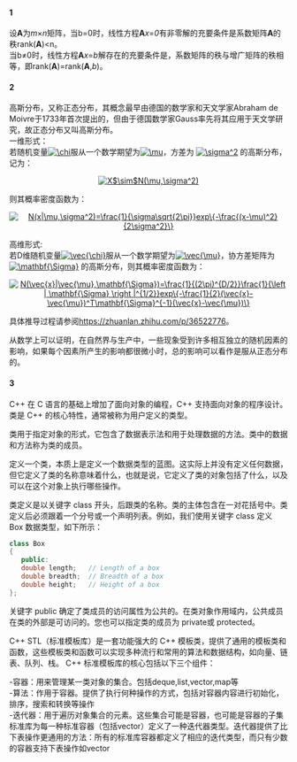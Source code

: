 #### 1
设**A**为*m*×*n*矩阵，当b=0时，线性方程**A***x*=*0*有非零解的充要条件是系数矩阵**A**的秩rank(**A**)<n。  
当b≠0时，线性方程**A***x*=*b*解存在的充要条件是，系数矩阵的秩与增广矩阵的秩相等，即rank(**A**)=rank(**A**,*b*)。

#### 2
高斯分布，又称正态分布，其概念最早由德国的数学家和天文学家Abraham de Moivre于1733年首次提出的，但由于德国数学家Gauss率先将其应用于天文学研究，故正态分布又叫高斯分布。  
一维形式：  
若随机变量<a href="https://www.codecogs.com/eqnedit.php?latex=\chi" target="_blank"><img src="https://latex.codecogs.com/gif.latex?\chi" title="\chi" /></a>服从一个数学期望为<a href="https://www.codecogs.com/eqnedit.php?latex=\mu" target="_blank"><img src="https://latex.codecogs.com/gif.latex?\mu" title="\mu" /></a>，方差为 <a href="https://www.codecogs.com/eqnedit.php?latex=\sigma^2" target="_blank"><img src="https://latex.codecogs.com/gif.latex?\sigma^2" title="\sigma^2" /></a> 的高斯分布，记为： 

<p align="center">
<a href="https://www.codecogs.com/eqnedit.php?latex=X$\sim$N(\mu,\sigma^2)" target="_blank"><img src="https://latex.codecogs.com/gif.latex?X$\sim$N(\mu,\sigma^2)" title="X$\sim$N(\mu,\sigma^2)" /></a>
</p>  

则其概率密度函数为：  

<p align="center">
<a href="https://www.codecogs.com/eqnedit.php?latex=N(x|\mu,\sigma^2)=\frac{1}{\sigma\sqrt{2\pi}}exp\{-\frac{(x-\mu)^2}{2\sigma^2}\}" target="_blank"><img src="https://latex.codecogs.com/gif.latex?N(x|\mu,\sigma^2)=\frac{1}{\sigma\sqrt{2\pi}}exp\{-\frac{(x-\mu)^2}{2\sigma^2}\}" title="N(x|\mu,\sigma^2)=\frac{1}{\sigma\sqrt{2\pi}}exp\{-\frac{(x-\mu)^2}{2\sigma^2}\}" /></a>
</p>  

高维形式:  
若D维随机变量<a href="https://www.codecogs.com/eqnedit.php?latex=\vec{\chi}" target="_blank"><img src="https://latex.codecogs.com/gif.latex?\vec{\chi}" title="\vec{\chi}" /></a>服从一个数学期望为<a href="https://www.codecogs.com/eqnedit.php?latex=\vec{\mu}" target="_blank"><img src="https://latex.codecogs.com/gif.latex?\vec{\mu}" title="\vec{\mu}" /></a>，协方差矩阵为 <a href="https://www.codecogs.com/eqnedit.php?latex=\mathbf{\Sigma}" target="_blank"><img src="https://latex.codecogs.com/gif.latex?\mathbf{\Sigma}" title="\mathbf{\Sigma}" /></a> 的高斯分布，则其概率密度函数为：
<p align="center">
<a href="https://www.codecogs.com/eqnedit.php?latex=N(\vec{x}|\vec{\mu},\mathbf{\Sigma})=\frac{1}{(2\pi)^{D/2}}\frac{1}{\left&space;|&space;\mathbf{\Sigma}&space;\right&space;|^{1/2}}exp\{-\frac{1}{2}(\vec{x}-\vec{\mu})^T\mathbf{\Sigma}^{-1}(\vec{x}-\vec{\mu})\}" target="_blank"><img src="https://latex.codecogs.com/gif.latex?N(\vec{x}|\vec{\mu},\mathbf{\Sigma})=\frac{1}{(2\pi)^{D/2}}\frac{1}{\left&space;|&space;\mathbf{\Sigma}&space;\right&space;|^{1/2}}exp\{-\frac{1}{2}(\vec{x}-\vec{\mu})^T\mathbf{\Sigma}^{-1}(\vec{x}-\vec{\mu})\}" title="N(\vec{x}|\vec{\mu},\mathbf{\Sigma})=\frac{1}{(2\pi)^{D/2}}\frac{1}{\left | \mathbf{\Sigma} \right |^{1/2}}exp\{-\frac{1}{2}(\vec{x}-\vec{\mu})^T\mathbf{\Sigma}^{-1}(\vec{x}-\vec{\mu})\}" /></a>
</p>  

具体推导过程请参阅<https://zhuanlan.zhihu.com/p/36522776>。  

从数学上可以证明，在自然界与生产中，一些现象受到许多相互独立的随机因素的影响，如果每个因素所产生的影响都很微小时，总的影响可以看作是服从正态分布的。

#### 3
C++ 在 C 语言的基础上增加了面向对象的编程，C++ 支持面向对象的程序设计。类是 C++ 的核心特性，通常被称为用户定义的类型。

类用于指定对象的形式，它包含了数据表示法和用于处理数据的方法。类中的数据和方法称为类的成员。

定义一个类，本质上是定义一个数据类型的蓝图。这实际上并没有定义任何数据，但它定义了类的名称意味着什么，也就是说，它定义了类的对象包括了什么，以及可以在这个对象上执行哪些操作。

类定义是以关键字 class 开头，后跟类的名称。类的主体包含在一对花括号中。类定义后必须跟着一个分号或一个声明列表。例如，我们使用关键字 class 定义 Box 数据类型，如下所示：

```c++
class Box
{
   public:
   double length;   // Length of a box
   double breadth;  // Breadth of a box
   double height;   // Height of a box
};
```
关键字 public 确定了类成员的访问属性为公共的。在类对象作用域内，公共成员在类的外部是可访问的。您也可以指定类的成员为 private或 protected。

C++ STL（标准模板库）是一套功能强大的 C++ 模板类，提供了通用的模板类和函数，这些模板类和函数可以实现多种流行和常用的算法和数据结构，如向量、链表、队列、栈。
C++ 标准模板库的核心包括以下三个组件：

-容器：用来管理某一类对象的集合。包括deque,list,vector,map等  
-算法：作用于容器。提供了执行何种操作的方式，包括对容器内容进行初始化，排序，搜索和转换等操作  
-迭代器：用于遍历对象集合的元素。这些集合可能是容器，也可能是容器的子集  
标准库为每一种标准容器（包括vector）定义了一种迭代器类型。迭代器提供了比下表操作更通用的方法：所有的标准库容器都定义了相应的迭代类型，而只有少数的容器支持下表操作如vector

